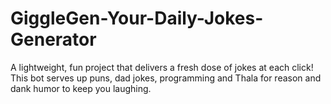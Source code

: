 # GiggleGen-Your-Daily-Jokes-Generator
A lightweight, fun project that delivers a fresh dose of jokes at each click! This bot serves up puns, dad jokes, programming and Thala for reason and dank humor to keep you laughing. 
